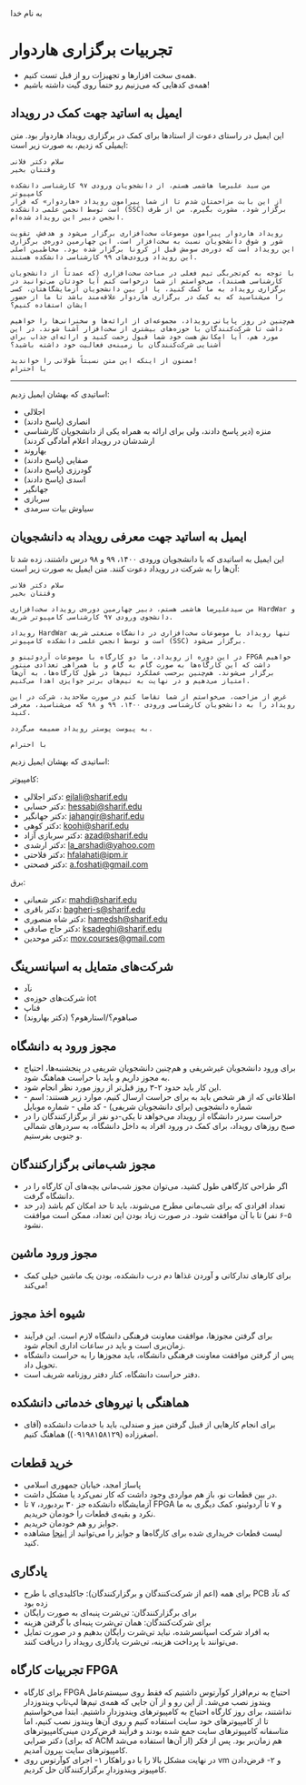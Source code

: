 به نام خدا
# تجربیات برگزاری هاردوار

- همه‌ی سخت افزارها و تجهیزات رو از قبل تست کنیم.
- همه‌ی کدهایی که می‌زنیم رو حتماً روی گیت داشته باشیم!


## ایمیل به اساتید جهت کمک در رویداد
این ایمیل در راستای دعوت از استادها برای کمک در برگزاری رویداد هاردوار بود. متن ایمیلی که زدیم، به صورت زیر است:

```
سلام دکتر فلانی
وقتتان بخیر

من سید علیرضا هاشمی هستم، از دانشجویان ورودی ۹۷ کارشناسی دانشکده کامپیوتر
از این بابت مزاحمتان شدم تا از شما پیرامون رویداد «هاردوار» که قرار است توسط انجمن علمی دانشکده (SSC) برگزار شود، مشورت بگیرم. من از طرف انجمن دبیر این رویداد شده‌ام.

رویداد هاردوار پیرامون موضوعات سخت‌افزاری برگزار می‌شود و هدفش، تقویت شور و شوق دانشجویان نسبت به سخت‌افزار است. این چهارمین دوره‌ی برگزاری این رویداد است که دوره‌ی سومش قبل از کرونا برگزار شده بود. مخاطبین اصلی این رویداد ورودی‌های ۹۹ کارشناسی دانشکده هستند.

با توجه به کم‌تجربگی تیم فعلی در مباحث سخت‌افزاری (که عمدتاً از دانشجویان کارشناسی هستند)، می‌خواستم از شما درخواست کنم آیا خودتان می‌توانید در برگزاری رویداد به ما کمک کنید، یا از بین دانشجویان آزمایشگاهتان، کسی را می‌شناسید که به کمک در برگزاری هاردوار علاقه‌مند باشد تا ما از حضور ایشان استفاده کنیم؟

هم‌چنین در روز پایانی رویداد، مجموعه‌ای از ارائه‌ها و سخنرانی‌ها را خواهیم داشت تا شرکت‌کنندگان با حوزه‌های بیشتری از سخت‌افزار آشنا شوند. در این مورد هم، آیا امکانش هست خود شما قبول زحمت کنید و ارائه‌ای جذاب برای آشنایی شرکت‌کنندگان با زمینه‌ی فعالیت خود داشته باشید؟

ممنون از اینکه این متن نسبتاً طولانی را خواندید!
با احترام
```

--------------


اساتیدی که بهشان ایمیل زدیم:
- اجلالی
- انصاری (پاسخ دادند)
- منزه (دیر پاسخ دادند، ولی برای ارائه به همراه یکی از دانشجویان کارشناسی ارشدشان در رویداد اعلام آمادگی کردند)
- بهاروند
- صفایی (پاسخ دادند)
- گودرزی (پاسخ دادند)
- اسدی (پاسخ دادند)
- جهانگیر
- سربازی
- سیاوش بیات سرمدی


## ایمیل به اساتید جهت معرفی رویداد به دانشجویان
این ایمیل به اساتیدی که با دانشجویان ورودی ۱۴۰۰، ۹۹ و ۹۸ درس داشتند، زده شد تا آن‌ها را به شرکت در رویداد دعوت کنند. متن ایمیل به صورت زیر است:

```
سلام دکتر فلانی
وقتتان بخیر

من سیدعلیرضا هاشمی هستم، دبیر چهارمین دوره‌ی رویداد سخت‌افزاری HardWar و دانشجوی ورودی ۹۷ کارشناسی کامپیوتر شریف.

رویداد HardWar تنها رویداد با موضوعات سخت‌افزاری در دانشگاه صنعتی شریف است و توسط انجمن علمی دانشکده کامپیوتر (SSC) برگزار می‌شود.

در این دوره از رویداد، ما دو کارگاه با موضوعات آردوئینو و FPGA خواهیم داشت که این کارگاه‌ها به صورت گام به گام و با همراهی تعدادی منتور برگزار می‌شوند. هم‌چنین برحسب عملکرد تیم‌ها در طول کارگاه‌ها، به آن‌ها امتیاز می‌دهیم و در نهایت به تیم‌های برتر جوایزی اهدا می‌کنیم.

غرض از مزاحمت، می‌خواستم از شما تقاضا کنم در صورت صلاحدید، شرکت در این رویداد را به دانشجویان کارشناسی ورودی ۱۴۰۰، ۹۹ و ۹۸ که می‌شناسید، معرفی کنید.

به پیوست پوستر رویداد ضمیمه می‌گردد.

با احترام
```


اساتیدی که بهشان ایمیل زدیم:

کامپیوتر:
- دکتر اجلالی: ejlali@sharif.edu
- دکتر حسابی: hessabi@sharif.edu
- دکتر جهانگیر: jahangir@sharif.edu
- دکتر کوهی: koohi@sharif.edu
- دکتر سربازی آزاد: azad@sharif.edu
- دکتر ارشدی: la_arshadi@yahoo.com
- دکتر فلاحتی: hfalahati@ipm.ir
- دکتر فصحتی: a.foshati@gmail.com

برق:
- دکتر شعبانی: mahdi@sharif.edu
- دکتر باقری: bagheri-s@sharif.edu
- دکتر شاه منصوری: hamedsh@sharif.edu
- دکتر حاج صادقی: ksadeghi@sharif.edu
- دکتر موحدین: mov.courses@gmail.com


## شرکت‌های متمایل به اسپانسرینگ
- نآد
- شرکت‌های حوزه‌ی iot
- فناپ
- صباهوم؟/استارهوم؟ (دکتر بهاروند)


## مجوز ورود به دانشگاه
- برای ورود دانشجویان غیرشریفی و هم‌چنین دانشجویان شریفی در پنجشنبه‌ها، احتیاج به مجوز داریم و باید با حراست هماهنگ شود.
- این کار باید حدود ۲-۳ روز قبل‌تر از روز مورد نظر انجام شود.
- اطلاعاتی که از هر شخص باید به برای حراست ارسال کنیم، موارد زیر هستند: اسم - شماره دانشجویی (برای دانشجویان شریفی) - کد ملی - شماره موبایل
- حراست سردر دانشگاه از رویداد می‌خواهد تا یکی-دو نفر از برگزارکنندگان را در صبح روزهای رویداد، برای کمک در ورود افراد به داخل دانشگاه، به سردرهای شمالی و جنوبی بفرستیم. 

## مجوز شب‌مانی برگزارکنندگان
- اگر طراحی کارگاهی طول کشید، می‌توان مجوز شب‌مانی بچه‌های آن کارگاه را در دانشگاه گرفت.
- تعداد افرادی که برای شب‌مانی مطرح می‌شوند، باید تا حد امکان کم باشد (در حد ۵-۶ نفر) تا با آن موافقت شود. در صورت زیاد بودن این تعداد، ممکن است موافقت نشود.

## مجوز ورود ماشین
- برای کارهای تدارکاتی و آوردن غذاها دم درب دانشکده، بودن یک ماشین خیلی کمک می‌کند!

## شیوه اخذ مجوز
- برای گرفتن مجوزها، موافقت معاونت فرهنگی دانشگاه لازم است. این فرآیند زمان‌بری است و باید در ساعات اداری انجام شود.
- پس از گرفتن موافقت معاونت فرهنگی دانشگاه، باید مجوزها را به حراست دانشگاه تحویل داد.
- دفتر حراست دانشگاه، کنار دفتر روزنامه شریف است. 

## هماهنگی با نیروهای خدماتی دانشکده‌
- برای انجام کارهایی از قبیل گرفتن میز و صندلی، باید با خدمات دانشکده (آقای اصغرزاده (۰۹۱۹۸۱۵۸۱۲۹)) هماهنگ کنیم. 

## خرید قطعات
- پاساژ امجد، خیابان جمهوری اسلامی
- در بین قطعات نو، باز هم مواردی وجود داشت که کار نمی‌کرد یا مشکل داشت.
- آزمایشگاه دانشکده جز ۳۰ بردبورد، ۷ تا FPGA و ۷ تا آردوئینو، کمک دیگری به ما نکرد و بقیه‌ی قطعات را خودمان خریدیم.
- جوایز رو هم خودمان خریدیم.
- لیست قطعات خریداری شده برای کارگاه‌ها و جوایز را می‌توانید از [اینجا](https://github.com/ssc-public/Hardwar-Documentation/files/8933154/HardWar-electronic-equipments-bill.pdf) مشاهده کنید.

## یادگاری
- برای همه (اعم از شرکت‌کنندگان و برگزارکنندگان): جاکلیدی‌ای با طرح PCB که نآد زده بود
- برای برگزارکنندگان: تی‌شرت پنبه‌ای به صورت رایگان
- برای شرکت‌کنندگان: همان تی‌شرت پنبه‌ای با گرفتن هزینه
- به افراد شرکت اسپانسرشده، نباید تی‌شرت رایگان بدهیم و در صورت تمایل می‌توانند با پرداخت هزینه، تی‌شرت یادگاری رویداد را دریافت کنند.


## تجربیات کارگاه FPGA
- برای کارگاه FPGA احتیاج به نرم‌افزار کوآرتوس داشتیم که فقط روی سیستم‌عامل ویندوز نصب می‌شد. از این رو و از آن جایی که همه‌ی تیم‌ها لپ‌تاپ ویندوزدار نداشتند، برای روز کارگاه احتیاج به کامپیوترهای ویندوزدار داشتیم. ابتدا می‌خواستیم تا از کامپیوترهای خود سایت استفاده کنیم و روی آن‌ها ویندوز نصب کنیم، اما متاسفانه کامپیوترهای سایت جمع شده بودند و فرآیند قرض‌کردن مینی‌کامپیوترهای دکتر ضرابی (که برای ACM از آن‌ها استفاده می‌شد) هم زمان‌بر بود. پس از فکر کامپیوترهای سایت بیرون آمدیم.
- در نهایت مشکل بالا را با دو راهکار ۱- اجرای کوآرتوس روی vm و ۲- قرض‌دادن کامپیوتر ویندوزدارِ برگزارکنندگان حل کردیم.  
